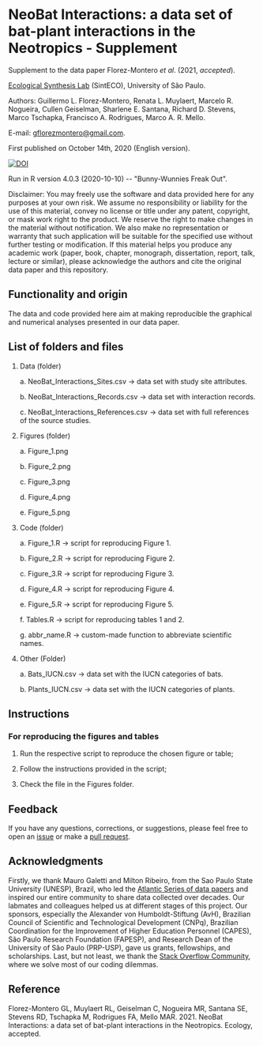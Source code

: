 # NeoBat Interactions: a data set of bat-plant interactions in the Neotropics - Supplement

Supplement to the data paper Florez-Montero *et al*. (2021, *accepted*).

[Ecological Synthesis Lab](https://marcomellolab.wordpress.com) (SintECO), University of São Paulo.

Authors: Guillermo L. Florez-Montero, Renata L. Muylaert, Marcelo R. Nogueira, Cullen Geiselman, Sharlene E. Santana, Richard D. Stevens, Marco Tschapka, Francisco A. Rodrigues, Marco A. R. Mello.

E-mail: [gflorezmontero\@gmail.com](mailto:gflorezmontero@gmail.com).

First published on October 14th, 2020 (English version).

[![DOI](https://zenodo.org/badge/DOI/10.5281/zenodo.4894176.svg)](https://doi.org/10.5281/zenodo.4894176)

Run in R version 4.0.3 (2020-10-10) -- "Bunny-Wunnies Freak Out".

Disclaimer: You may freely use the software and data provided here for any purposes at your own risk. We assume no responsibility or liability for the use of this material, convey no license or title under any patent, copyright, or mask work right to the product. We reserve the right to make changes in the material without notification. We also make no representation or warranty that such application will be suitable for the specified use without further testing or modification. If this material helps you produce any academic work (paper, book, chapter, monograph, dissertation, report, talk, lecture or similar), please acknowledge the authors and cite the original data paper and this repository.

## Functionality and origin

The data and code provided here aim at making reproducible the graphical and numerical analyses presented in our data paper.

## List of folders and files

1.  Data (folder)

    a.  NeoBat_Interactions_Sites.csv -\> data set with study site attributes.

    b.  NeoBat_Interactions_Records.csv -\> data set with interaction records.

    c.  NeoBat_Interactions_References.csv -\> data set with full references of the source studies.

2.  Figures (folder)

    a.  Figure_1.png

    b.  Figure_2.png

    c.  Figure_3.png

    d.  Figure_4.png

    e.  Figure_5.png

3.  Code (folder)

    a.  Figure_1.R -\> script for reproducing Figure 1.

    b.  Figure_2.R -\> script for reproducing Figure 2.

    c.  Figure_3.R -\> script for reproducing Figure 3.

    d.  Figure_4.R -\> script for reproducing Figure 4.

    e.  Figure_5.R -\> script for reproducing Figure 5.

    f.  Tables.R -\> script for reproducing tables 1 and 2.

    g.  abbr_name.R -\> custom-made function to abbreviate scientific names.

4.  Other (Folder)

    a.  Bats_IUCN.csv -\> data set with the IUCN categories of bats.

    b.  Plants_IUCN.csv -\> data set with the IUCN categories of plants.

## Instructions

### For reproducing the figures and tables

1.  Run the respective script to reproduce the chosen figure or table;

2.  Follow the instructions provided in the script;

3.  Check the file in the Figures folder.

## Feedback

If you have any questions, corrections, or suggestions, please feel free to open an [issue](https://github.com/gflorezm/NeoBat_Interactions/issues) or make a [pull request](https://github.com/gflorezm/NeoBat_Interactions/pulls).

## Acknowledgments

Firstly, we thank Mauro Galetti and Milton Ribeiro, from the Sao Paulo State University (UNESP), Brazil, who led the [Atlantic Series of data papers](https://esajournals.onlinelibrary.wiley.com/doi/toc/10.1002/(ISSN)1939-9170.AtlanticPapers) and inspired our entire community to share data collected over decades. Our labmates and colleagues helped us at different stages of this project. Our sponsors, especially the Alexander von Humboldt-Stiftung (AvH), Brazilian Council of Scientific and Technological Development (CNPq), Brazilian Coordination for the Improvement of Higher Education Personnel (CAPES), São Paulo Research Foundation (FAPESP), and Research Dean of the University of São Paulo (PRP-USP), gave us grants, fellowships, and scholarships. Last, but not least, we thank the [Stack Overflow Community](https://stackoverflow.com), where we solve most of our coding dilemmas.

## Reference

Florez-Montero GL, Muylaert RL, Geiselman C, Nogueira MR, Santana SE, Stevens RD, Tschapka M, Rodrigues FA, Mello MAR. 2021. NeoBat Interactions: a data set of bat-plant interactions in the Neotropics. Ecology, accepted.
